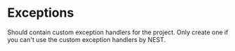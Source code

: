 # Exceptions
Should contain custom exception handlers for the project.
Only create one if you can't use the custom exception handlers by NEST.